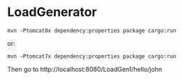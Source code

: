 # LoadGenerator

```
mvn -Ptomcat8x dependency:properties package cargo:run
```

or:

```
mvn -Ptomcat7x dependency:properties package cargo:run
```

Then go to http://localhost:8080/LoadGen1/hello/john
